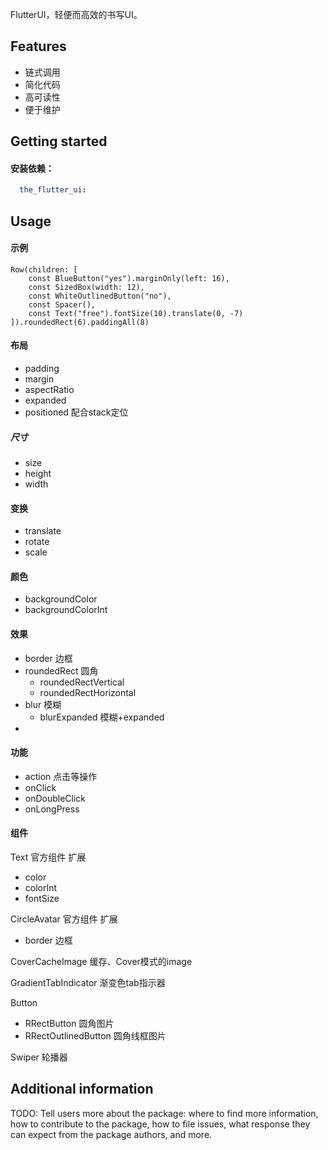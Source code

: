 <!-- 
This README describes the package. If you publish this package to pub.dev,
this README's contents appear on the landing page for your package.

For information about how to write a good package README, see the guide for
[writing package pages](https://dart.dev/guides/libraries/writing-package-pages). 

For general information about developing packages, see the Dart guide for
[creating packages](https://dart.dev/guides/libraries/create-library-packages)
and the Flutter guide for
[developing packages and plugins](https://flutter.dev/developing-packages). 
-->

FlutterUI，轻便而高效的书写UI。

## Features

- 链式调用
- 简化代码
- 高可读性
- 便于维护

## Getting started

#### 安装依赖：

```yaml
  the_flutter_ui: 
```

## Usage

#### 示例

```
Row(children: [
    const BlueButton("yes").marginOnly(left: 16),
    const SizedBox(width: 12),
    const WhiteOutlinedButton("no"),
    const Spacer(),
    const Text("free").fontSize(10).translate(0, -7)
]).roundedRect(6).paddingAll(8)
```

#### 布局

- padding
- margin
- aspectRatio
- expanded
- positioned 配合stack定位

##### 尺寸

- size
- height
- width

#### 变换

- translate
- rotate
- scale

#### 颜色

- backgroundColor
- backgroundColorInt

#### 效果

- border 边框
- roundedRect 圆角
    - roundedRectVertical
    - roundedRectHorizontal
- blur 模糊
    - blurExpanded 模糊+expanded
-

#### 功能

- action 点击等操作
- onClick
- onDoubleClick
- onLongPress

#### 组件

Text 官方组件 扩展

- color
- colorInt
- fontSize

CircleAvatar 官方组件 扩展

- border 边框

CoverCacheImage 缓存、Cover模式的image

GradientTabIndicator 渐变色tab指示器

Button

- RRectButton 圆角图片
- RRectOutlinedButton 圆角线框图片

Swiper 轮播器

## Additional information

TODO: Tell users more about the package: where to find more information, how to contribute to the package, how to file
issues, what response they can expect from the package authors, and more.
